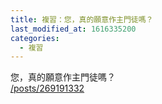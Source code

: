 ```yaml
---
title: 複習：您，真的願意作主門徒嗎？
last_modified_at: 1616335200
categories:
  - 複習
---
```


<p>您，真的願意作主門徒嗎？<br>
<a href="/posts/269191332" target="_blank">/posts/269191332</a></p>

<p>&nbsp;</p>

